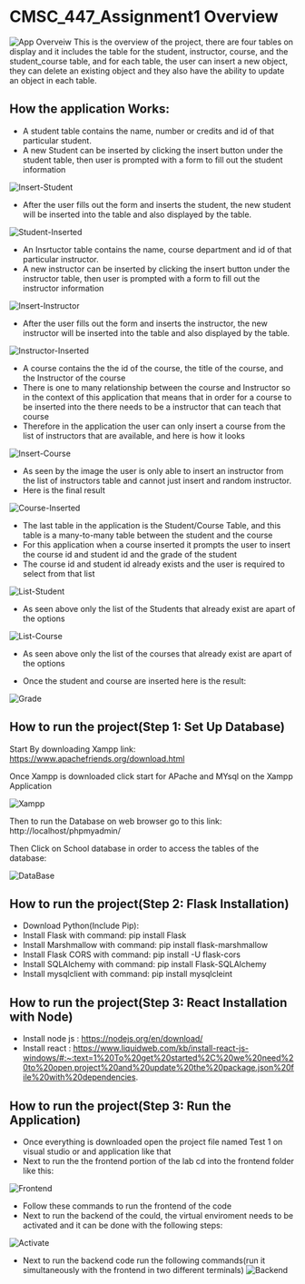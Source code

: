 # CMSC_447_Assignment1 Overview
![App Overveiw](images/App-Overview.PNG)
This is the overview of the project, there are four tables on display and it includes the table for the student, instructor, course, and the student_course table, and for each table, the user can insert a new object, they can delete an existing object and they also have the ability to update an object in each table.
## How the application Works:
* A student table contains the name, number or credits and id of that particular student.
* A new Student can be inserted by clicking the insert button under the student table, then user is prompted with a form to fill out the student information


![Insert-Student](images/Insert-Student.PNG)

* After the user fills out the form and inserts the student, the new student will be inserted into the table and also displayed by the table.

![Student-Inserted](images/Student-Inserted.PNG)


* An Insrtuctor table contains the name, course department and id of that particular instructor.
* A new instructor can be inserted by clicking the insert button under the instructor table, then user is prompted with a form to fill out the instructor information


![Insert-Instructor](images/Insert-Instructor.PNG)

* After the user fills out the form and inserts the instructor, the new instructor will be inserted into the table and also displayed by the table.

![Instructor-Inserted](images/Instructor-Inserted.PNG)

* A course contains the the id of the course, the title of the course, and the Instructor of the course
* There is one to many relationship between the course and Instructor so in the context of this application that means that in order for a course to be inserted into the there needs to be a instructor that can teach that course
* Therefore in the application the user can only insert a course from the list of instructors that are available, and here is how it looks

![Insert-Course](images/Insert-Course.png)

* As seen by the image the user is only able to insert an instructor from the list of instructors table and cannot just insert and random instructor.
* Here is the final result

![Course-Inserted](images/Course-Inserted.PNG)

* The last table in the application is the Student/Course Table, and this table is a many-to-many table between the student and the course
* For this application when a course inserted it prompts the user to insert the course id and student id and the grade of the student 
* The course id and student id already exists and the user is required to select from that list

![List-Student](images/List-Student.png)

* As seen above only the list of the Students that already exist are apart of the options

![List-Course](images/List-Courses.png)

* As seen above only the list of the courses that already exist are apart of the options

* Once the student and course are inserted here is the result:


![Grade](images/Grade.png)

## How to run the project(Step 1: Set Up Database)

 Start By downloading Xampp link: https://www.apachefriends.org/download.html
 
 Once Xampp is downloaded click start for APache and MYsql on the Xampp Application
 
 ![Xampp](images/Xampp.PNG)
 
 Then to run the Database on web browser go to this link:  http://localhost/phpmyadmin/
 
 Then Click on School database in order to access the tables of the database:
 
 ![DataBase](images/Database.png)
 
 ## How to run the project(Step 2: Flask Installation)

* Download Python(Include Pip): 
* Install Flask with command: pip install Flask
*  Install Marshmallow with command: pip install flask-marshmallow
*  Install Flask CORS with command: pip install -U flask-cors
*  Install SQLAlchemy with command: pip install Flask-SQLAlchemy
*  Install mysqlclient with command: pip install mysqlcleint

## How to run the project(Step 3: React Installation with Node)
* Install node js : https://nodejs.org/en/download/
* Install react : https://www.liquidweb.com/kb/install-react-js-windows/#:~:text=1%20To%20get%20started%2C%20we%20need%20to%20open,project%20and%20update%20the%20package.json%20file%20with%20dependencies.

## How to run the project(Step 3: Run the Application)
* Once everything is downloaded open the project file named Test 1 on visual studio or and application like that 
* Next to run the the frontend portion of the lab cd into the frontend folder like this:

![Frontend](images/Frontend.PNG)

* Follow these commands to run the frontend of the code
* Next to run the backend of the could, the virtual enviroment needs to be activated and it can be done with the following steps:

![Activate](images/Activate.PNG)

* Next to run the backend code run the following commands(run it simultaneously with the frontend in two different terminals)
![Backend]()
